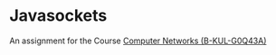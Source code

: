 # Javasockets
An assignment for the Course [Computer Networks (B-KUL-G0Q43A)](https://onderwijsaanbod.kuleuven.be/syllabi/e/G0Q43AE.htm#activetab=doelstellingen_idp10491008)
